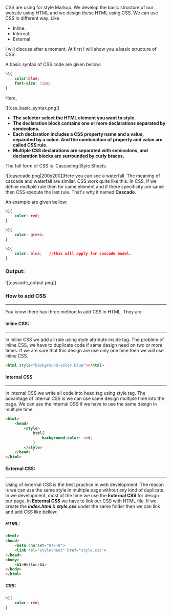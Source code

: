 
CSS are using for style Markup. We develop the basic structure of our website using HTML and we design these HTML using CSS. We can use CSS in different way. Like
- Inline.
- Internal.
- External.

I will discuss after a moment. At first I will show you a basic structure of CSS.

A basic syntax of CSS code are given bellow:

```css
h1{
	color:blue;
	font-size: 12px;
}
```

Here,


![[css_basic_syntax.png]]

- **The selector select the HTML element you want to style.**
- **The declaration block contains one or more declarations separated by semicolons.**
- **Each declaration includes a CSS property name and a value, separated by a colon. And the combination of property and value are called CSS rule.**
- **Multiple CSS declarations are separated with semicolons, and declaration blocks are surrounded by curly braces.**


The full form of CSS is  Cascading Style Sheets.

![[casecade.png|200x200]]Here you can see a waterfall. The meaning of cascade and waterfall are similar. CSS work quite like this. In CSS, if we define multiple rule then for same element and if there specificity are same then CSS execute the last rule. That's why it named **Cascade**.


An example are given bellow:


```css
h1{
    color: red;
}

h1{
    color: green;
}

h1{
    color: blue;   //this will apply for cascade model.
}
```
### Output:

![[cascade_output.png]]


### How to add CSS  
---
You know there has three method to add CSS in HTML. They are

#### Inline CSS:
---
In Inline CSS we add all rule using style attribute inside tag. The problem of inline CSS, we have to duplicate code if same design need on two or more times. If we are sure that this design are use only one time then we will use inline CSS. 

```html
<html style="background-color:blue"></html>
```

#### Internal CSS
---

In internal CSS we write all code into head tag using style tag. The advantage of internal CSS is we  can use same design multiple time into the page. We can use the internal CSS if we have to use the same design in multiple time.

```html
<html>
	<head>
		<style>
			html{
				background-color: red;
			}
		</style>
	</head>
</html>
```



#### External CSS:
---
Using of external CSS is the best practice in web development. The reason is we can use the same style in multiple page without any kind of duplicate. In we development, most of the time we use the **External CSS** for design our page. In **External CSS** we have to link our CSS with HTML file. If we create the ***index.html***    &   ***style.css*** under the same folder then we can link and add CSS like bellow:

##### HTML:
```html
<html>
<head>
    <meta charset="UTF-8">
    <link rel="stylesheet" href="style.css">
</head>
<body>
    <h1>Hello</h1>
</body>
</html>
```

##### CSS:
```css
h1{
    color: red;
}
```